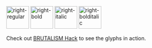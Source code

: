 <img height="60" alt="right-regular" src="https://user-images.githubusercontent.com/206409/34211786-73ec6bc0-e59a-11e7-9f17-0c1b1f4df253.png">
<img height="60" alt="right-bold" src="https://user-images.githubusercontent.com/206409/34211790-768e434e-e59a-11e7-937d-5250bb706280.png">
<img height="60" alt="right-italic" src="https://user-images.githubusercontent.com/206409/34211794-7942e16c-e59a-11e7-8d43-293115127b63.png">
<img height="60" alt="right-bolditalic" src="https://user-images.githubusercontent.com/206409/34211796-7b517b9e-e59a-11e7-99bb-12587de5d47d.png">

Check out [BRUTALISM Hack](https://github.com/BRUTALISM/Hack) to see the glyphs in action.